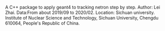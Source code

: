 A C++ package to apply geant4 to tracking netron step by step.
Author: Lei Zhai. 
Data:From about 2019/09 to 2020/02.
Location: Sichuan university. Institute of Nuclear Science and Technology, Sichuan University, Chengdu 610064, People's Republic of China.